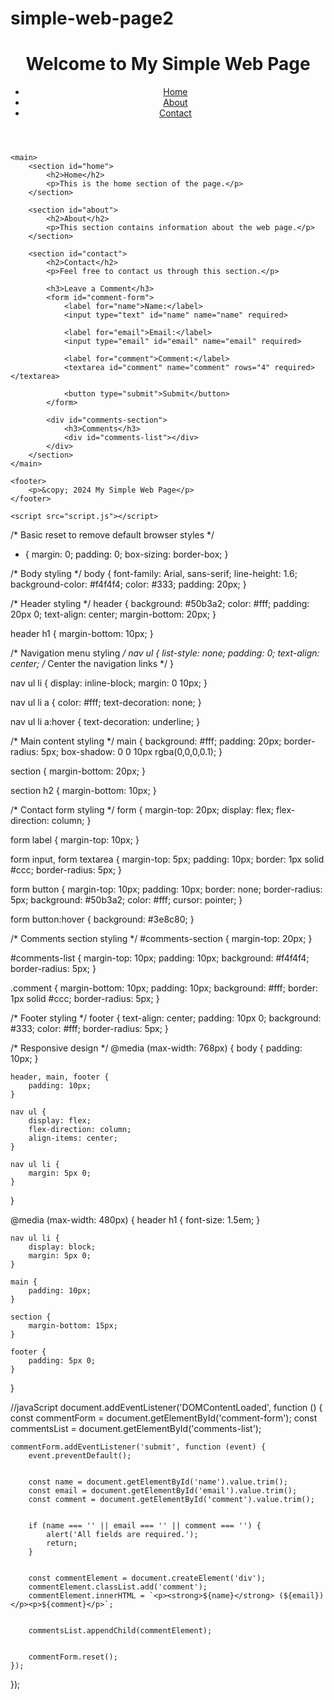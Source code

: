 # simple-web-page2
<!DOCTYPE html>
<html lang="en">
<head>
    <meta charset="UTF-8">
    <meta name="viewport" content="width=device-width, initial-scale=1.0">
    <title>Simple Web Page</title>
    <link rel="stylesheet" href="styles.css">
    <link rel="stylesheet" href="style.css">
</head>
<body>
    <header>
        <h1>Welcome to My Simple Web Page</h1>
        <nav>
            <ul>
                <li><a href="#home">Home</a></li>
                <li><a href="#about">About</a></li>
                <li><a href="#contact">Contact</a></li>
            </ul>
        </nav>
    </header>
    
    <main>
        <section id="home">
            <h2>Home</h2>
            <p>This is the home section of the page.</p>
        </section>
        
        <section id="about">
            <h2>About</h2>
            <p>This section contains information about the web page.</p>
        </section>
        
        <section id="contact">
            <h2>Contact</h2>
            <p>Feel free to contact us through this section.</p>
            
            <h3>Leave a Comment</h3>
            <form id="comment-form">
                <label for="name">Name:</label>
                <input type="text" id="name" name="name" required>

                <label for="email">Email:</label>
                <input type="email" id="email" name="email" required>

                <label for="comment">Comment:</label>
                <textarea id="comment" name="comment" rows="4" required></textarea>

                <button type="submit">Submit</button>
            </form>
            
            <div id="comments-section">
                <h3>Comments</h3>
                <div id="comments-list"></div>
            </div>
        </section>
    </main>
    
    <footer>
        <p>&copy; 2024 My Simple Web Page</p>
    </footer>
    
    <script src="script.js"></script>
</body>
</html>


/* Basic reset to remove default browser styles */
* {
    margin: 0;
    padding: 0;
    box-sizing: border-box;
}

/* Body styling */
body {
    font-family: Arial, sans-serif;
    line-height: 1.6;
    background-color: #f4f4f4;
    color: #333;
    padding: 20px;
}

/* Header styling */
header {
    background: #50b3a2;
    color: #fff;
    padding: 20px 0;
    text-align: center;
    margin-bottom: 20px;
}

header h1 {
    margin-bottom: 10px;
}

/* Navigation menu styling */
nav ul {
    list-style: none;
    padding: 0;
    text-align: center; /* Center the navigation links */
}

nav ul li {
    display: inline-block;
    margin: 0 10px;
}

nav ul li a {
    color: #fff;
    text-decoration: none;
}

nav ul li a:hover {
    text-decoration: underline;
}

/* Main content styling */
main {
    background: #fff;
    padding: 20px;
    border-radius: 5px;
    box-shadow: 0 0 10px rgba(0,0,0,0.1);
}

section {
    margin-bottom: 20px;
}

section h2 {
    margin-bottom: 10px;
}

/* Contact form styling */
form {
    margin-top: 20px;
    display: flex;
    flex-direction: column;
}

form label {
    margin-top: 10px;
}

form input, form textarea {
    margin-top: 5px;
    padding: 10px;
    border: 1px solid #ccc;
    border-radius: 5px;
}

form button {
    margin-top: 10px;
    padding: 10px;
    border: none;
    border-radius: 5px;
    background: #50b3a2;
    color: #fff;
    cursor: pointer;
}

form button:hover {
    background: #3e8c80;
}

/* Comments section styling */
#comments-section {
    margin-top: 20px;
}

#comments-list {
    margin-top: 10px;
    padding: 10px;
    background: #f4f4f4;
    border-radius: 5px;
}

.comment {
    margin-bottom: 10px;
    padding: 10px;
    background: #fff;
    border: 1px solid #ccc;
    border-radius: 5px;
}

/* Footer styling */
footer {
    text-align: center;
    padding: 10px 0;
    background: #333;
    color: #fff;
    border-radius: 5px;
}

/* Responsive design */
@media (max-width: 768px) {
    body {
        padding: 10px;
    }

    header, main, footer {
        padding: 10px;
    }

    nav ul {
        display: flex;
        flex-direction: column;
        align-items: center;
    }

    nav ul li {
        margin: 5px 0;
    }
}

@media (max-width: 480px) {
    header h1 {
        font-size: 1.5em;
    }

    nav ul li {
        display: block;
        margin: 5px 0;
    }

    main {
        padding: 10px;
    }

    section {
        margin-bottom: 15px;
    }

    footer {
        padding: 5px 0;
    }
}


 //javaScript
document.addEventListener('DOMContentLoaded', function () {
    const commentForm = document.getElementById('comment-form');
    const commentsList = document.getElementById('comments-list');

    commentForm.addEventListener('submit', function (event) {
        event.preventDefault();

        
        const name = document.getElementById('name').value.trim();
        const email = document.getElementById('email').value.trim();
        const comment = document.getElementById('comment').value.trim();


        if (name === '' || email === '' || comment === '') {
            alert('All fields are required.');
            return;
        }


        const commentElement = document.createElement('div');
        commentElement.classList.add('comment');
        commentElement.innerHTML = `<p><strong>${name}</strong> (${email})</p><p>${comment}</p>`;

    
        commentsList.appendChild(commentElement);

     
        commentForm.reset();
    });
});
